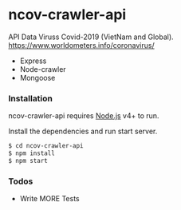 # ncov-crawler-api

API Data Viruss Covid-2019 (VietNam and Global).
https://www.worldometers.info/coronavirus/


  - Express
  - Node-crawler
  - Mongoose

### Installation

ncov-crawler-api requires [Node.js](https://nodejs.org/) v4+ to run.

Install the dependencies and run start server.

```sh
$ cd ncov-crawler-api
$ npm install
$ npm start
```

### Todos

 - Write MORE Tests
